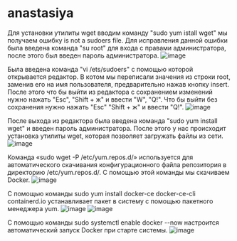 # anastasiya
Для установки утилиты wget вводим команду "sudo yum istall wget" мы получаем ошибку is not a sudoers file. Для исправления данной ошибки была введена команда "su root" для входа с правами администратора, после этого был введен пароль администратора.
![image](https://github.com/user-attachments/assets/ae86b4d9-31da-421b-b5d0-8381be150399)

Была введена команда "vi /ets/sudoers" с помощью которой открывается редактор. В котом мы переписали значения из строки root, заменив его на имя пользователя, предварительно нажав кнопку insert. После этого что бы выйти из редактора с сохранением изменений нужно нажать "Esc", "Shift + ж" и ввести "W", "Q!". Что бы выйти без сохранения нужно нажать "Esc" "Shift + ж" и ввести "Q!".
![image](https://github.com/user-attachments/assets/ee5b7131-5074-4649-bd00-981b8efdf483)

После выхода из редактора была введена команда "sudo yum install wget" и введен пароль администратора. После этого у нас происходит установка утилиты wget, которая позволяет загружать файлы из сети.
![image](https://github.com/user-attachments/assets/21d51efb-75d4-44d3-9622-c30471e725ed)


Команда «sudo wget -P /etc/yum.repos.d/» используется для автоматического скачивания конфигурационного файла репозитория в директорию /etc/yum.repos.d/. С помощью этой команды мы скачиваем Docker.
![image](https://github.com/user-attachments/assets/00127a8e-4e93-42d6-a5d6-98c5a3584c06)

С помощью команды sudo yum install docker-ce docker-ce-cli containerd.io устанавливает пакет в систему с помощью пакетного менеджера yum.
![image](https://github.com/user-attachments/assets/64c82193-76bc-4b9a-a038-aeb200128d49)
![image](https://github.com/user-attachments/assets/844d4c1b-b4e7-4789-8758-f261d850cfe6)

С помощью команды sudo systemctl enable docker --now настроится автоматический запуск Docker при старте системы.
![image](https://github.com/user-attachments/assets/68e77201-745c-4c3f-b405-7bccfb4f3bd4)

